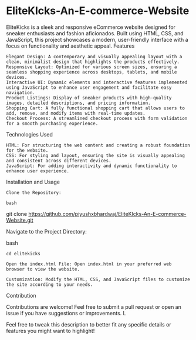 # EliteKIcks-An-E-commerce-Website
EliteKicks is a sleek and responsive eCommerce website designed for sneaker enthusiasts and fashion aficionados. Built using HTML, CSS, and JavaScript, this project showcases a modern, user-friendly interface with a focus on functionality and aesthetic appeal.
Features

    Elegant Design: A contemporary and visually appealing layout with a clean, minimalist design that highlights the products effectively.
    Responsive Layout: Optimized for various screen sizes, ensuring a seamless shopping experience across desktops, tablets, and mobile devices.
    Interactive UI: Dynamic elements and interactive features implemented using JavaScript to enhance user engagement and facilitate easy navigation.
    Product Listings: Display of sneaker products with high-quality images, detailed descriptions, and pricing information.
    Shopping Cart: A fully functional shopping cart that allows users to add, remove, and modify items with real-time updates.
    Checkout Process: A streamlined checkout process with form validation for a smooth purchasing experience.

Technologies Used

    HTML: For structuring the web content and creating a robust foundation for the website.
    CSS: For styling and layout, ensuring the site is visually appealing and consistent across different devices.
    JavaScript: For adding interactivity and dynamic functionality to enhance user experience.

Installation and Usage

    Clone the Repository:

    bash

git clone https://github.com/piyushxbhardwaj/EliteKIcks-An-E-commerce-Website.git

Navigate to the Project Directory:

bash

    cd elitekicks

    Open the index.html File: Open index.html in your preferred web browser to view the website.

    Customization: Modify the HTML, CSS, and JavaScript files to customize the site according to your needs.

Contribution

Contributions are welcome! Feel free to submit a pull request or open an issue if you have suggestions or improvements.
L

Feel free to tweak this description to better fit any specific details or features you might want to highlight!
